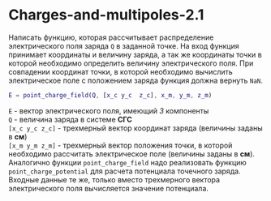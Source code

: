 # Charges-and-multipoles-2.1
Написать функцию, которая рассчитывает распределение электрического поля заряда `Q` в заданной точке. На вход функция принимает координаты и величину заряда, а так же координаты точки в которой необходимо определить величину электрического поля. При совпадении координат точки, в которой необходимо вычислить электрическое поле с положением заряда функция должна вернуть `NaN`.
```matlab
E = point_charge_field(Q, [x_c y_c  z_c], x_m, y_m, z_m)
```
`E` - вектор электрического поля, имеющий _3_ компоненты\
`Q` - величина заряда в системе **CГС**\
`[x_c y_c z_c]` - трехмерный вектор координат заряда (величины заданы в **см**)\
`[x_m y_m z_m]` - трехмерный вектор положения точки, в которой необходимо рассчитать электрическое поле (величины заданы в **см**).\
Аналогично функции `point_charge_field` надо реализовать функцию `point_charge_potential` для расчета потенциала точечного заряда. Входные данные те же, только вместо трехмерного вектора электрического поля вычисляется значение потенциала.
